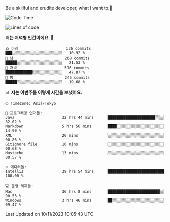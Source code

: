 Be a skillful and erudite developer, what I want to.👶

<!--START_SECTION:waka-->
![Code Time](http://img.shields.io/badge/Code%20Time-113%20hrs%2053%20mins-blue)

![Lines of code](https://img.shields.io/badge/%EC%A0%80%EB%8A%94%20%EC%97%AC%ED%83%9C%EA%B9%8C%EC%A7%80%20-727.4%20thousand%20%EC%A4%84%EC%9D%98%20%EC%BD%94%EB%93%9C%EB%A5%BC%20%EC%9E%91%EC%84%B1%ED%96%88%EC%96%B4%EC%9A%94.-blue)

**저는 저녁형 인간이에요. 🦉** 

```text
🌞 아침                     136 commits         ███░░░░░░░░░░░░░░░░░░░░░░   10.92 % 
🌆 낮　                     268 commits         █████░░░░░░░░░░░░░░░░░░░░   21.53 % 
🌃 저녁                     596 commits         ████████████░░░░░░░░░░░░░   47.87 % 
🌙 밤　                     245 commits         █████░░░░░░░░░░░░░░░░░░░░   19.68 % 
```


📊 **저는 이번주를 이렇게 시간을 보냈어요.** 

```text
🕑︎ Timezone: Asia/Tokyo

💬 프로그래밍 언어들: 
Java                     32 hrs 44 mins      █████████████████████░░░░   82.02 % 
Markdown                 5 hrs 56 mins       ████░░░░░░░░░░░░░░░░░░░░░   14.90 % 
XML                      20 mins             ░░░░░░░░░░░░░░░░░░░░░░░░░   00.86 % 
GitIgnore file           16 mins             ░░░░░░░░░░░░░░░░░░░░░░░░░   00.68 % 
Mustache                 13 mins             ░░░░░░░░░░░░░░░░░░░░░░░░░   00.57 % 

🔥 에디터들: 
IntelliJ                 39 hrs 54 mins      █████████████████████████   100.00 % 

💻 운영 체제들: 
Mac                      36 hrs 8 mins       ███████████████████████░░   90.53 % 
Windows                  3 hrs 46 mins       ██░░░░░░░░░░░░░░░░░░░░░░░   09.47 % 
```


 Last Updated on 10/11/2023 10:05:43 UTC
<!--END_SECTION:waka-->
